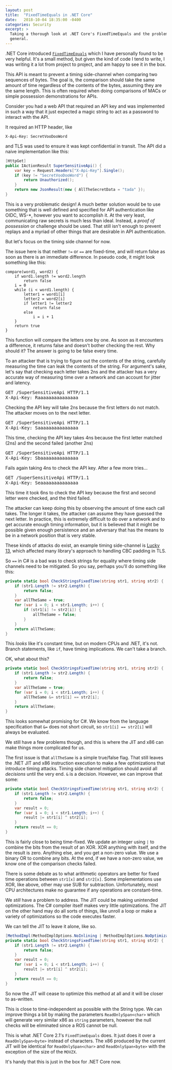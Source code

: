 ```yaml
---
layout: post
title:  "FixedTimeEquals in .NET Core"
date:   2018-10-04 18:35:00 -0400
categories: Security
excerpt: >
  Taking a thorough look at .NET Core's FixedTimeEquals and the problem in
  general.
---
```


.NET Core introduced [`FixedTimeEquals`][1] which I have personally found to be
very helpful. It's a small method, but given the kind of code I tend to write,
I was writing it a lot from project to project, and am happy to see it in the box.

This API is meant to prevent a timing side-channel when comparing two sequences
of bytes. The goal is, the comparison should take the same amount of time regardless
of the contents of the bytes, assuming they are the same length. This is often
required when doing comparisons of MACs or simple possession demonstrations for
APIs.

Consider you had a web API that required an API key and was implemented in such
a way that it just expected a magic string to act as a password to interact with
the API.

It required an HTTP header, like

```
X-Api-Key: SecretVooDooWord
```

and TLS was used to ensure it was kept confidential in transit. The API did
a naive implementation like this:

```csharp
[HttpGet]
public IActionResult SuperSensitiveApi() {
    var key = Request.Headers["X-Api-Key"].Single();
    if (key != "SecretVooDooWord") {
        return Unauthorized();
    }
    return new JsonResult(new { AllTheSecretData = "tada" });
}
```

<aside>
<p>
This is a very problematic design! A much better solution would be to use
something that is well defined and specified for API authentication like OIDC,
WS-*, however you want to accomplish it. At the very least, communicating raw
secrets is much less than ideal. Instead, a <em>proof of possession</em> or
challenge should be used. That still isn't enough to prevent replays and
a myriad of other things that are desirable in API authentication.
</p>
<p>
But let's focus on the timing side channel for now.
</p>
</aside>

The issue here is that neither `!=` or `==` are fixed-time, and will return false as
soon as there is an immediate difference. In pseudo code, it might look something
like this:

```
compare(word1, word2) {
    if word1.length != word2.length
        return false
    i = 0
    while (i < word1.length) {
        letter1 = word1[i]
        letter2 = word2[i]
        if letter1 != letter2
            return false
        else
            i = i + 1
    }
    return true
}
```

This function will compare the letters one by one. As soon as it encounters a
difference, it returns false and doesn't bother checking the rest. Why should it?
The answer is going to be false every time.

To an attacker that is trying to figure out the contents of the string, carefully
measuring the time can leak the contents of the string. For argument's sake,
let's say that checking each letter takes 2ns and the attacker has a very accurate
way of measuring time over a network and can account for jitter and latency.

<pre>
GET /SuperSensitiveApi HTTP/1.1
X-Api-Key: Raaaaaaaaaaaaaaa
</pre>

Checking the API key will take 2ns because the first letters do not match. The
attacker moves on to the next letter.

<pre>
GET /SuperSensitiveApi HTTP/1.1
X-Api-Key: Saaaaaaaaaaaaaaa
</pre>

This time, checking the API key takes 4ns because the first letter matched (2ns)
and the second failed (another 2ns)

<pre>
GET /SuperSensitiveApi HTTP/1.1
X-Api-Key: Sbaaaaaaaaaaaaaa
</pre>

Fails again taking 4ns to check the API key. After a few more tries...

<pre>
GET /SuperSensitiveApi HTTP/1.1
X-Api-Key: Seaaaaaaaaaaaaaa
</pre>

This time it took 6ns to check the API key because the first and second letter
were checked, and the third failed.

The attacker can keep doing this by observing the amount of time each call
takes. The longer it takes, the attacker can assume they have guessed the next
letter. In practice, this is extremely difficult to do over a network and to get
accurate enough timing information, but it is believed that it might be possible
given enough persistence and an adversary that has the means to be in a network
position that is very stable.

These kinds of attacks do exist, an example timing side-channel is [Lucky 13][2],
which affected many library's approach to handling CBC padding in TLS.

So `==` in C# is a bad was to check strings for equality where timing side
channels need to be mitigated. So you say, perhaps you'll do something like this:

```csharp
private static bool CheckStringsFixedTime(string str1, string str2) {
    if (str1.Length != str2.Length) {
        return false;
    }
    var allTheSame = true;
    for (var i = 0; i < str1.Length; i++) {
        if (str1[i] != str2[i]) {
            allTheSame = false;
        }
    }
    return allTheSame;
}
```

This _looks_ like it's constant time, but on modern CPUs and .NET, it's not.
Branch statements, like `if`, have timing implications. We can't take a branch.

OK, what about this?

```csharp
private static bool CheckStringsFixedTime(string str1, string str2) {
    if (str1.Length != str2.Length) {
        return false;
    }
    var allTheSame = true;
    for (var i = 0; i < str1.Length; i++) {
        allTheSame &= str1[i] == str2[i];
    }
    return allTheSame;
}
```

This looks somewhat promising for C#. We know from the language specification
that `&=` does not short circuit, so `str1[i] == str2[i]` will always be
evaluated.

We still have a few problems though, and this is where the JIT and x86 can make
things more complicated for us.

The first issue is that `allTheSame` is a simple true/false flag. That still leaves
the .NET JIT and x86 instruction execution to make a few optimizations that
introduce timing attacks. Timing side channel mitigation should avoid all _decisions_
until the very end. `&` is a decision. However, we can improve that some:


```csharp
private static bool CheckStringsFixedTime(string str1, string str2) {
    if (str1.Length != str2.Length) {
        return false;
    }
    var result = 0;
    for (var i = 0; i < str1.Length; i++) {
        result |= str1[i] ^ str2[i];
    }
    return result == 0;
}
```

This is fairly close to being time-fixed. We update an integer using `|` to
combine the bits from the result of an XOR. XOR anything with itself, and the
the result is zero. Anything else, and you get a non-zero value. We use a binary
OR to combine any bits. At the end, if we have a non-zero value, we know one of
the comparison checks failed.

There is some debate as to what arithmetic operators are better for fixed time
operations between `str1[x]` and `str2[x]`. Some implementations use XOR, like
above, other may use SUB for subtraction. Unfortunately, most CPU architectures
make no guarantee if any operations are constant-time.

We _still_ have a problem to address. The JIT could be making unintended
optimizations. The C# compiler itself makes very little optimizations. The JIT
on the other hand may do all sorts of things, like unroll a loop or make a variety
of optimizations so the code executes faster.

 We can tell the JIT to leave it alone, like so.

```csharp
[MethodImpl(MethodImplOptions.NoInlining | MethodImplOptions.NoOptimization)]
private static bool CheckStringsFixedTime(string str1, string str2) {
    if (str1.Length != str2.Length) {
        return false;
    }
    var result = 0;
    for (var i = 0; i < str1.Length; i++) {
        result |= str1[i] ^ str2[i];
    }
    return result == 0;
}
```

So now the JIT will cease to optimize this method at all and it will be closer
to as-written.

This is close to time-independent as possible with the String type. We can improve
things a bit by making the parameters `ReadOnlySpan<char>` which will generate
very similar x86 as `string` parameters, however the null checks will be
eliminated since a ROS cannot be null.

This is what .NET Core 2.1's `FixedTimeEquals` does. It just does it over a
`ReadOnlySpan<byte>` instead of characters. The x86 produced by the current JIT
will be identical for `ReadOnlySpan<char>` and `ReadOnlySpan<byte>` with the
exception of the size of the `MOVZX`.

It's handy that this is just in the box for .NET Core now.

[1]: https://docs.microsoft.com/en-us/dotnet/api/system.security.cryptography.cryptographicoperations.fixedtimeequals?view=netcore-2.1
[2]: https://en.wikipedia.org/wiki/Lucky_Thirteen_attack